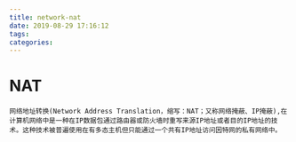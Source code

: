```yaml
---
title: network-nat
date: 2019-08-29 17:16:12
tags:
categories:
---
```


# NAT

    网络地址转换(Network Address Translation，缩写：NAT；又称网络掩蔽、IP掩蔽),在计算机网络中是一种在IP数据包通过路由器或防火墙时重写来源IP地址或者目的IP地址的技术。这种技术被普遍使用在有多态主机但只能通过一个共有IP地址访问因特网的私有网络中。

